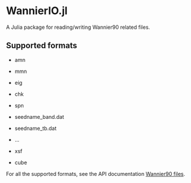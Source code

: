 # WannierIO.jl

A Julia package for reading/writing Wannier90 related files.

## Supported formats

- amn
- mmn
- eig
- chk
- spn
- seedname_band.dat
- seedname_tb.dat
- ...

- xsf
- cube

For all the supported formats, see the API documentation [Wannier90 files](@ref).
